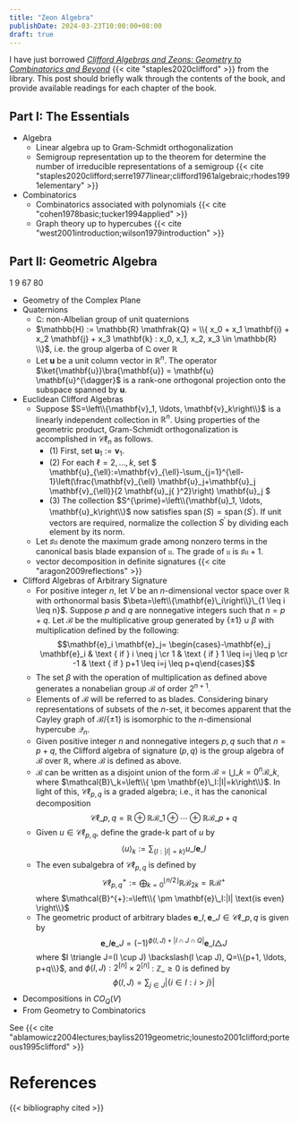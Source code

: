 ```yaml
---
title: "Zeon Algebra"
publishDate: 2024-03-23T10:00:00+08:00
draft: true
---
```


I have just borrowed [*Clifford Algebras and Zeons: Geometry to Combinatorics and Beyond*](https://www.amazon.com/Clifford-Algebras-Zeons-Geometry-Combinatorics/dp/9811202575) {{< cite "staples2020clifford" >}} from the library. This post should briefly walk through the contents of the book, and provide available readings for each chapter of the book.

## Part I: The Essentials

- Algebra
  - Linear algebra up to Gram-Schmidt orthogonalization
  - Semigroup representation up to the theorem for determine the number of irreducible representations of a semigroup {{< cite "staples2020clifford;serre1977linear;clifford1961algebraic;rhodes1991elementary" >}}
- Combinatorics
  - Combinatorics associated with polynomials {{< cite "cohen1978basic;tucker1994applied" >}}
  - Graph theory up to hypercubes {{< cite "west2001introduction;wilson1979introduction" >}}

## Part II: Geometric Algebra

1 9 67 80

- Geometry of the Complex Plane
- Quaternions
  - $\mathfrak{Q}$: non-Albelian group of unit quaternions
  - $\mathbb{H} := \mathbb{R} \mathfrak{Q} = \\{ x_0 + x_1 \mathbf{i} + x_2 \mathbf{j} + x_3 \mathbf{k} : x_0, x_1, x_2, x_3 \in \mathbb{R} \\}$, i.e. the group algerba of $\mathfrak{Q}$ over $\mathbb{R}$
  - Let $\mathbf{u}$ be a unit column vector in $\mathbb{R}^n$. The operator $\ket{\mathbf{u}}\bra{\mathbf{u}} = \mathbf{u} \mathbf{u}^{\dagger}$ is a rank-one orthogonal projection onto the subspace spanned by $\mathbf{u}$.
- Euclidean Clifford Algebras
  - Suppose $S=\left\\{\mathbf{v}_1, \ldots, \mathbf{v}_k\right\\}$ is a linearly independent collection in $\mathbb{R}^n$. Using properties of the geometric product, Gram-Schmidt orthogonalization is accomplished in $\mathcal{C} \ell_n$ as follows.
    - (1) First, set $\mathbf{u}_1:=\mathbf{v}_1$.
    - (2) For each $\ell=2, \ldots, k$, set $ \mathbf{u}\_{\ell}:=\mathbf{v}\_{\ell}-\sum\_{j=1}^{\ell-1}\left(\frac{\mathbf{v}\_{\ell} \mathbf{u}\_j+\mathbf{u}\_j \mathbf{v}\_{\ell}}{2 \mathbf{u}\_j{ }^2}\right) \mathbf{u}\_j $
    - (3) The collection $S^{\prime}=\left\\{\mathbf{u}_1, \ldots, \mathbf{u}_k\right\\}$ now satisfies $\operatorname{span}(S)=\operatorname{span}\left(S^{\prime}\right)$. If unit vectors are required, normalize the collection $S^{\prime}$ by dividing each element by its norm.
  - Let $\sharp \mathfrak{u}$ denote the maximum grade among nonzero terms in the canonical basis blade expansion of $\mathfrak{u}$. The grade of $\mathfrak{u}$ is $\sharp \mathfrak{u}+1$.
  - vector decomposition in definite signatures {{< cite "aragon2009reflections" >}}
- Clifford Algebras of Arbitrary Signature
  - For positive integer $n$, let $V$ be an $n$-dimensional vector space over $\mathbb{R}$ with orthonormal basis $\beta=\left\\{\mathbf{e}\_i\right\\}\_{1 \leq i \leq n}$. Suppose $p$ and $q$ are nonnegative integers such that $n=p+q$. Let $\mathcal{B}$ be the multiplicative group generated by $\{ \pm 1\} \cup \beta$ with multiplication defined by the following: $$\mathbf{e}_i \mathbf{e}_j= \begin{cases}-\mathbf{e}_j \mathbf{e}_i & \text { if } i \neq j \cr 1 & \text { if } 1 \leq i=j \leq p \cr -1 & \text { if } p+1 \leq i=j \leq p+q\end{cases}$$
  - The set $\beta$ with the operation of multiplication as defined above generates a nonabelian group $\mathcal{B}$ of order $2^{n+1}$.
  - Elements of $\mathcal{B}$ will be referred to as blades. Considering binary representations of subsets of the $n$-set, it becomes apparent that the Cayley graph of $\mathcal{B} /\{ \pm 1\}$ is isomorphic to the $n$-dimensional hypercube $\mathcal{Q}_n$.
  - Given positive integer $n$ and nonnegative integers $p, q$ such that $n=p+q$, the Clifford algebra of signature $(p, q)$ is the group algebra of $\mathcal{B}$ over $\mathbb{R}$, where $\mathcal{B}$ is defined as above.
  - $\mathcal{B}$ can be written as a disjoint union of the form $\mathcal{B}=\bigcup\_{k=0}^n \mathcal{B}\_k$, where $\mathcal{B}\_k=\left\\{ \pm \mathbf{e}\_I:|I|=k\right\\}$. In light of this, $\mathcal{C} \ell_{p, q}$ is a graded algebra; i.e., it has the canonical decomposition $$
    \mathcal{C} \ell\_{p, q}=\mathbb{R} \oplus \mathbb{R} \mathcal{B}\_1 \oplus \cdots \oplus \mathbb{R} \mathcal{B}\_{p+q} $$
  - Given $u \in \mathcal{C} \ell_{p, q}$, define the grade-k part of $u$ by $$ \langle u\rangle_k:=\sum_{\{I:|I|=k\}} u\_I \mathbf{e}\_I $$
  - The even subalgebra of $\mathcal{C} \ell_{p, q}$ is defined by $$ \mathcal{C} \ell_{p, q}^{+}:=\bigoplus_{k=0}^{\lfloor n / 2\rfloor} \mathbb{R} \mathcal{B}_{2 k}=\mathbb{R} \mathcal{B}^{+} $$ where $\mathcal{B}^{+}:=\left\\{ \pm \mathbf{e}\_I:|I| \text{is even} \right\\}$
  - The geometric product of arbitrary blades $\mathbf{e}\_I, \mathbf{e}\_J \in \mathcal{C} \ell\_{p, q}$ is given by $$ \mathbf{e}\_I \mathbf{e}\_J=(-1)^{\phi(I, J)+|I \cap J \cap Q|} \mathbf{e}\_{I \triangle J} $$
where $I \triangle J=(I \cup J) \backslash(I \cap J), Q=\\{p+1, \ldots, p+q\\}$, and $\phi(I, J): 2^{[n]} \times 2^{[n]}$ : $\mathbb{Z}\_{\geq 0}$ is defined by $$ \phi(I, J)=\sum_{j \in J}|\{i \in I: i>j\}|$$
- Decompositions in $CO_Q(V)$
- From Geometry to Combinatorics

See {{< cite "ablamowicz2004lectures;bayliss2019geometric;lounesto2001clifford;porteous1995clifford" >}}

# References

{{< bibliography cited >}}


